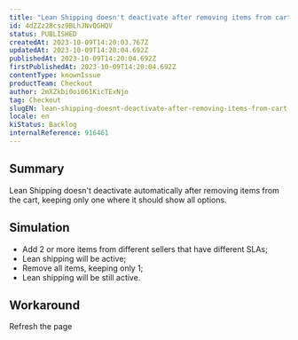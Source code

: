 ```yaml
---
title: "Lean Shipping doesn't deactivate after removing items from cart"
id: 4dZZz28csz9BLhJNvQGHQV
status: PUBLISHED
createdAt: 2023-10-09T14:20:03.767Z
updatedAt: 2023-10-09T14:20:04.692Z
publishedAt: 2023-10-09T14:20:04.692Z
firstPublishedAt: 2023-10-09T14:20:04.692Z
contentType: knownIssue
productTeam: Checkout
author: 2mXZkbi0oi061KicTExNjo
tag: Checkout
slugEN: lean-shipping-doesnt-deactivate-after-removing-items-from-cart
locale: en
kiStatus: Backlog
internalReference: 916461
---
```


## Summary


Lean Shipping doesn't deactivate automatically after removing items from the cart, keeping only one where it should show all options.


##

## Simulation



- Add 2 or more items from different sellers that have different SLAs;
- Lean shipping will be active;
- Remove all items, keeping only 1;
- Lean shipping will be still active.


##

## Workaround


Refresh the page




